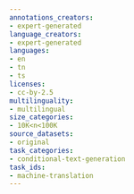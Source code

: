```yaml
---
annotations_creators:
- expert-generated
language_creators:
- expert-generated
languages:
- en
- tn
- ts
licenses:
- cc-by-2.5
multilinguality:
- multilingual
size_categories:
- 10K<n<100K
source_datasets:
- original
task_categories:
- conditional-text-generation
task_ids:
- machine-translation
---
```


